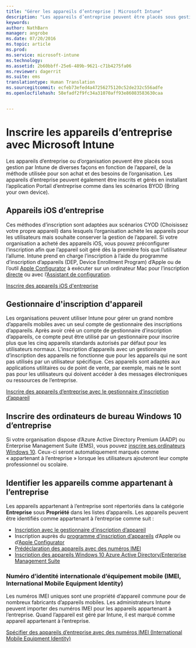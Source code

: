 ```yaml
---
title: "Gérer les appareils d’entreprise | Microsoft Intune"
description: "Les appareils d’entreprise peuvent être placés sous gestion de diverses façons en fonction de l’appareil, de la méthode utilisée pour son achat et des besoins de l’organisation."
keywords: 
author: NathBarn
manager: angrobe
ms.date: 07/20/2016
ms.topic: article
ms.prod: 
ms.service: microsoft-intune
ms.technology: 
ms.assetid: 2b60bbff-25e6-489b-9621-c71b4275fa06
ms.reviewer: dagerrit
ms.suite: ems
translationtype: Human Translation
ms.sourcegitcommit: ecfeb73efed4a47256275120c52de232c556adfe
ms.openlocfilehash: 58efadf2f9fc34a31070aff93e86083583630caa


---
```


# Inscrire les appareils d’entreprise avec Microsoft Intune
Les appareils d’entreprise ou d’organisation peuvent être placés sous gestion par Intune de diverses façons en fonction de l’appareil, de la méthode utilisée pour son achat et des besoins de l’organisation. Les appareils d’entreprise peuvent également être inscrits et gérés en installant l’application Portail d’entreprise comme dans les scénarios BYOD (Bring your own device).

## Appareils iOS d’entreprise
Ces méthodes d’inscription sont adaptées aux scénarios CYOD (Choisissez votre propre appareil) dans lesquels l’organisation achète les appareils pour les utilisateurs mais souhaite conserver la gestion de l’appareil. Si votre organisation a acheté des appareils iOS, vous pouvez préconfigurer l’inscription afin que l’appareil soit géré dès la première fois que l’utilisateur l’allume. Intune prend en charge l’inscription à l’aide du programme d’inscription d’appareils (DEP, Device Enrollment Program) d’Apple ou de l’outil [Apple Configurator](ios-device-enrollment-program-in-microsoft-intune.md) à exécuter sur un ordinateur Mac pour l’inscription [directe](ios-direct-enrollment-in-microsoft-intune.md) ou avec l’[Assistant de configuration](ios-setup-assistant-enrollment-in-microsoft-intune.md).

[Inscrire des appareils iOS d'entreprise](enroll-corporate-owned-ios-devices-in-microsoft-intune.md)

## Gestionnaire d'inscription d'appareil
Les organisations peuvent utiliser Intune pour gérer un grand nombre d’appareils mobiles avec un seul compte de gestionnaire des inscriptions d’appareils. Après avoir créé un compte de gestionnaire d’inscription d’appareils, ce compte peut être utilisé par un gestionnaire pour inscrire plus que les cinq appareils standards autorisés par défaut pour les utilisateurs normaux. L’inscription d’appareils avec un gestionnaire d’inscription des appareils ne fonctionne que pour les appareils qui ne sont pas utilisés par un utilisateur spécifique. Ces appareils sont adaptés aux applications utilitaires ou de point de vente, par exemple, mais ne le sont pas pour les utilisateurs qui doivent accéder à des messages électroniques ou ressources de l’entreprise.

[Inscrire des appareils d’entreprise avec le gestionnaire d’inscription d’appareil](enroll-corporate-owned-devices-with-the-device-enrollment-manager-in-microsoft-intune.md)

## Inscrire des ordinateurs de bureau Windows 10 d’entreprise

Si votre organisation dispose d’Azure Active Directory Premium (AADP) ou Enterprise Management Suite (EMS), vous pouvez [inscrire ses ordinateurs Windows 10](https://docs.microsoft.com/active-directory/active-directory-azureadjoin-windows10-devices-overview). Ceux-ci seront automatiquement marqués comme « appartenant à l’entreprise » lorsque les utilisateurs ajouteront leur compte professionnel ou scolaire.

## Identifier les appareils comme appartenant à l’entreprise

Les appareils appartenant à l’entreprise sont répertoriés dans la catégorie **Entreprise** sous **Propriété** dans les listes d’appareils. Les appareils peuvent être identifiés comme appartenant à l’entreprise comme suit :

 - [Inscription avec le gestionnaire d’inscription d’appareil](enroll-corporate-owned-devices-with-the-device-enrollment-manager-in-microsoft-intune.md)
 - Inscription auprès du [programme d’inscription d’appareils](ios-device-enrollment-program-in-microsoft-intune.md) d’Apple ou d’[Apple Configurator](ios-setup-assistant-enrollment-in-microsoft-intune.md)
 - [Prédéclaration des appareils avec des numéros IMEI](specify-corporate-owned-devices-with-international-mobile-equipment-identity-imei-numbers.md)
 - [Inscription des appareils Windows 10 Azure Active Directory/Enterprise Management Suite](https://docs.microsoft.com/active-directory/active-directory-azureadjoin-windows10-devices-overview)

### Numéro d’identité internationale d’équipement mobile (IMEI, International Mobile Equipment Identity)

Les numéros IMEI uniques sont une propriété d’appareil commune pour de nombreux fabricants d’appareils mobiles. Les administrateurs Intune peuvent importer des numéros IMEI pour les appareils appartenant à l’entreprise. Quand l’appareil est géré par Intune, il est marqué comme appareil appartenant à l’entreprise.

[Spécifier des appareils d’entreprise avec des numéros IMEI (International Mobile Equipment Identity)](specify-corporate-owned-devices-with-international-mobile-equipment-identity-imei-numbers.md)



<!--HONumber=Jul16_HO4-->


